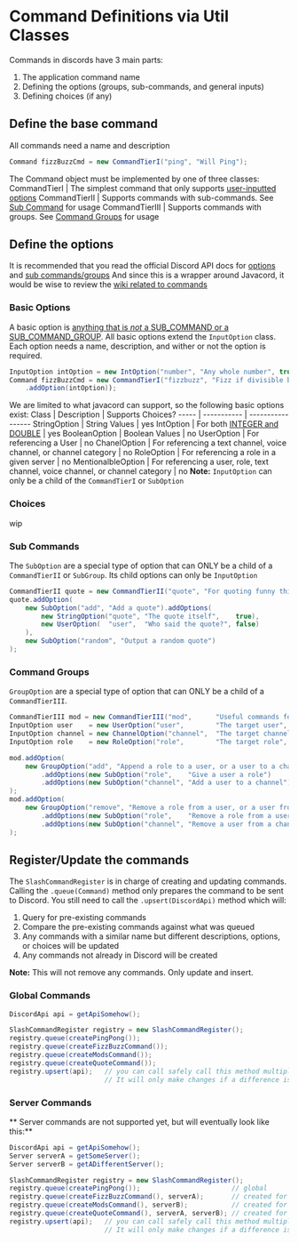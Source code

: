 # Command Definitions via Util Classes
Commands in discords have 3 main parts:
1. The application command name
2. Defining the options (groups, sub-commands, and general inputs)
3. Defining choices (if any)

## Define the base command
All commands need a name and description
```java
Command fizzBuzzCmd = new CommandTierI("ping", "Will Ping");
```
The Command object must be implemented by one of three classes:
CommandTierI | The simplest command that only supports [user-inputted options](#basic-options)
CommandTierII | Supports commands with sub-commands. See [Sub Command](#sub-commands) for usage
CommandTierIII | Supports commands with groups. See [Command Groups](#command-groups) for usage


## Define the options
It is recommended that you read the official Discord API docs for [options](https://discord.com/developers/docs/interactions/application-commands#application-command-object-application-command-option-structure) and [sub commands/groups](https://discord.com/developers/docs/interactions/application-commands#subcommands-and-subcommand-groups)
And since this is a wrapper around Javacord, it would be wise to review the [wiki related to commands](https://javacord.org/wiki/basic-tutorials/interactions/commands.html)
### Basic Options
A basic option is [anything that is *not* a SUB_COMMAND or a SUB_COMMAND_GROUP](https://discord.com/developers/docs/interactions/application-commands#application-command-object-application-command-option-type). 
All basic options extend the `InputOption` class. 
Each option needs a name, description, and wither or not the option is required.
```java
InputOption intOption = new IntOption("number", "Any whole number", true);
Command fizzBuzzCmd = new CommandTierI("fizzbuzz", "Fizz if divisible by 3, Buzz if divisible by 5")
    .addOption(intOption));
```
We are limited to what javacord can support, so the following basic options exist:
Class | Description | Supports Choices?
----- | ----------- | -----------------
StringOption | String Values | yes
IntOption | For both [INTEGER and DOUBLE](https://discord.com/developers/docs/interactions/application-commands#application-command-object-application-command-option-type) | yes
BooleanOption | Boolean Values | no
UserOption | For referencing a User | no
ChanelOption | For referencing a text channel, voice channel, or channel category | no
RoleOption | For referencing a role in a given server | no
MentionalbleOption | For referencing a user, role, text channel, voice channel, or channel category | no
**Note:** `InputOption` can only be a child of the `CommandTierI` or `SubOption`
### Choices
wip
### Sub Commands
The `SubOption` are a special type of option that can ONLY be a child of a `CommandTierII` or `SubGroup`. 
Its child options can only be `InputOption`
```java
CommandTierII quote = new CommandTierII("quote", "For quoting funny things in the server");
quote.addOption(
    new SubOption("add", "Add a quote").addOptions(
        new StringOption("quote", "The quote itself",    true),
        new UserOption(  "user",  "Who said the quote?", false)
    ),
    new SubOption("random", "Output a random quote")
);
```
### Command Groups
`GroupOption` are a special type of option that can ONLY be a child of a `CommandTierIII`. 
```java
CommandTierIII mod = new CommandTierIII("mod",      "Useful commands for the server mods");
InputOption user    = new UserOption("user",        "The target user",      true);
InputOption channel = new ChannelOption("channel",  "The target channel",   true);
InputOption role    = new RoleOption("role",        "The target role",      true);

mod.addOption(
    new GroupOption("add", "Append a role to a user, or a user to a channel")
        .addOptions(new SubOption("role",    "Give a user a role")          .addOptions(user, role))
        .addOptions(new SubOption("channel", "Add a user to a channel")     .addOptions(user, channel))
);
mod.addOption(
    new GroupOption("remove", "Remove a role from a user, or a user from a channel")
        .addOptions(new SubOption("role",    "Remove a role from a user")   .addOptions(user, role))
        .addOptions(new SubOption("channel", "Remove a user from a channel").addOptions(user, channel))
);
```
## Register/Update the commands
The `SlashCommandRegister` is in charge of creating and updating commands. 
Calling the `.queue(Command)` method only prepares the command to be sent to Discord. You still need to call the `.upsert(DiscordApi)` method which will:
1. Query for pre-existing commands
2. Compare the pre-existing commands against what was queued
3. Any commands with a similar name but different descriptions, options, or choices will be updated
4. Any commands not already in Discord will be created

**Note:** This will not remove any commands. Only update and insert. 

### Global Commands
```java
DiscordApi api = getApiSomehow();

SlashCommandRegister registry = new SlashCommandRegister();
registry.queue(createPingPong());
registry.queue(createFizzBuzzCommand());
registry.queue(createModsCommand());
registry.queue(createQuoteCommand());
registry.upsert(api);   // you can call safely call this method multiple times. 
                        // It will only make changes if a difference is detected
```
### Server Commands
** Server commands are not supported yet, but will eventually look like this:**
```java
DiscordApi api = getApiSomehow();
Server serverA = getSomeServer();
Server serverB = getADifferentServer();

SlashCommandRegister registry = new SlashCommandRegister();
registry.queue(createPingPong());                       // global
registry.queue(createFizzBuzzCommand(), serverA);       // created for serverA only
registry.queue(createModsCommand(), serverB);           // created for serverB only
registry.queue(createQuoteCommand(), serverA, serverB); // created for both server A and B
registry.upsert(api);   // you can call safely call this method multiple times. 
                        // It will only make changes if a difference is detected
```